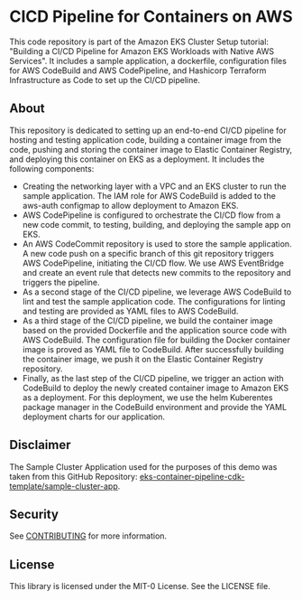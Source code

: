 # CICD Pipeline for Containers on AWS
This code repository is part of the Amazon EKS Cluster Setup tutorial: "Building a CI/CD Pipeline for Amazon EKS Workloads with Native AWS Services". It includes a sample application, a dockerfile, configuration files for AWS CodeBuild and AWS CodePipeline, and Hashicorp Terraform Infrastructure as Code to set up the CI/CD pipeline.

## About 

This repository is dedicated to setting up an end-to-end CI/CD pipeline for hosting and testing application code, building a container image from the code, pushing and storing the container image to Elastic Container Registry, and deploying this container on EKS as a deployment. It includes the following components:

* Creating the networking layer with a VPC and an EKS cluster to run the sample application. The IAM role for AWS CodeBuild is added to the aws-auth configmap to allow deployment to Amazon EKS.
* AWS CodePipeline is configured to orchestrate the CI/CD flow from a new code commit, to testing, building, and deploying the sample app on EKS.
* An AWS CodeCommit repository is used to store the sample application. A new code push on a specific branch of this git repository triggers AWS CodePipeline, initiating the CI/CD flow. We use AWS EventBridge and create an event rule that detects new commits to the repository and triggers the pipeline.
* As a second stage of the CI/CD pipeline, we leverage AWS CodeBuild to lint and test the sample application code. The configurations for linting and testing are provided as YAML files to AWS CodeBuild.
* As a third stage of the CI/CD pipeline, we build the container image based on the provided Dockerfile and the application source code with AWS CodeBuild. The configuration file for building the Docker container image is proved as YAML file to CodeBuild. After successfully building the container image, we push it on the Elastic Container Registry repository. 
* Finally, as the last step of the CI/CD pipeline, we trigger an action with CodeBuild to deploy the newly created container image to Amazon EKS as a deployment. For this deployment, we use the helm Kuberentes package manager in the CodeBuild environment and provide the YAML deployment charts for our application.


## Disclaimer

The Sample Cluster Application used for the purposes of this demo was taken from this GitHub Repository: [eks-container-pipeline-cdk-template/sample-cluster-app](https://github.com/aws-samples/eks-container-pipeline-cdk-template/tree/main/sample-cluster-app).

## Security

See [CONTRIBUTING](CONTRIBUTING.md#security-issue-notifications) for more information.

## License

This library is licensed under the MIT-0 License. See the LICENSE file.

